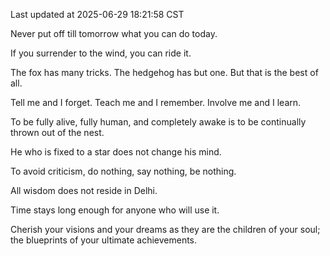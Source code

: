 Last updated at 2025-06-29 18:21:58 CST

Never put off till tomorrow what you can do today.

If you surrender to the wind, you can ride it.

The fox has many tricks. The hedgehog has but one. But that is the best of all.

Tell me and I forget. Teach me and I remember. Involve me and I learn.

To be fully alive, fully human, and completely awake is to be continually thrown out of the nest.

He who is fixed to a star does not change his mind.

To avoid criticism, do nothing, say nothing, be nothing.

All wisdom does not reside in Delhi.

Time stays long enough for anyone who will use it.

Cherish your visions and your dreams as they are the children of your soul; the blueprints of your ultimate achievements.

